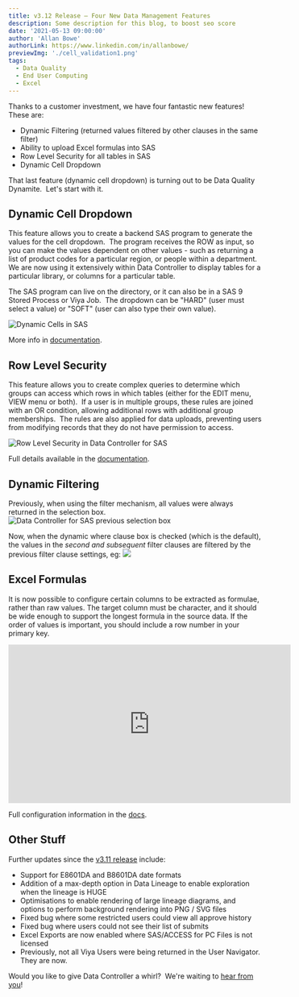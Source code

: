 ```yaml
---
title: v3.12 Release – Four New Data Management Features
description: Some description for this blog, to boost seo score
date: '2021-05-13 09:00:00'
author: 'Allan Bowe'
authorLink: https://www.linkedin.com/in/allanbowe/
previewImg: './cell_validation1.png'
tags:
  - Data Quality
  - End User Computing
  - Excel
---
```


Thanks to a customer investment, we have four fantastic new features!  These are:

- Dynamic Filtering (returned values filtered by other clauses in the same filter)
- Ability to upload Excel formulas into SAS
- Row Level Security for all tables in SAS
- Dynamic Cell Dropdown

That last feature (dynamic cell dropdown) is turning out to be Data Quality Dynamite.  Let's start with it.

## Dynamic Cell Dropdown

This feature allows you to create a backend SAS program to generate the values for the cell dropdown.  The program receives the ROW as input, so you can make the values dependent on other values - such as returning a list of product codes for a particular region, or people within a department.  We are now using it extensively within Data Controller to display tables for a particular library, or columns for a particular table.

The SAS program can live on the directory, or it can also be in a SAS 9 Stored Process or Viya Job.  The dropdown can be "HARD" (user must select a value) or "SOFT" (user can also type their own value).

![Dynamic Cells in SAS](https://docs.datacontroller.io/img/cell_validation1.png)

More info in [documentation](https://docs.datacontroller.io/dynamic-cell-dropdown).

## Row Level Security

This feature allows you to create complex queries to determine which groups can access which rows in which tables (either for the EDIT menu, VIEW menu or both).  If a user is in multiple groups, these rules are joined with an OR condition, allowing additional rows with additional group memberships.  The rules are also applied for data uploads, preventing users from modifying records that they do not have permission to access.

![Row Level Security in Data Controller for SAS](https://docs.datacontroller.io/img/rls_table.png)

Full details available in the [documentation](https://docs.datacontroller.io/row-level-security).

## Dynamic Filtering

Previously, when using the filter mechanism, all values were always returned in the selection box.
![Data Controller for SAS previous selection box](https://docs.datacontroller.io/img/filter_dynamic_off.png)

Now, when the dynamic where clause box is checked (which is the default), the values in the _second and subsequent_ filter clauses are filtered by the previous filter clause settings, eg:
![](https://docs.datacontroller.io/img/filter_dynamic_on.png)

## Excel Formulas

It is now possible to configure certain columns to be extracted as formulae, rather than raw values. The target column must be character, and it should be wide enough to support the longest formula in the source data. If the order of values is important, you should include a row number in your primary key.

<iframe width="560" height="315" src="https://www.youtube-nocookie.com/embed/Reg803vI2Ak" title="YouTube video player" frameborder="0" allow="accelerometer; autoplay; clipboard-write; encrypted-media; gyroscope; picture-in-picture" allowfullscreen></iframe>

Full configuration information in the [docs](https://docs.datacontroller.io/excel).

## Other Stuff

Further updates since the [v3.11 release](https://datacontroller.io/version-3-11-release-notes-redshift-locale-proc-transpose) include:

- Support for E8601DA and B8601DA date formats
- Addition of a max-depth option in Data Lineage to enable exploration when the lineage is HUGE
- Optimisations to enable rendering of large lineage diagrams, and options to perform background rendering into PNG / SVG files
- Fixed bug where some restricted users could view all approve history
- Fixed bug where users could not see their list of submits
- Excel Exports are now enabled where SAS/ACCESS for PC Files is not licensed
- Previously, not all Viya Users were being returned in the User Navigator.  They are now.

Would you like to give Data Controller a whirl?  We're waiting to [hear from you](https://datacontroller.io/contact)!
